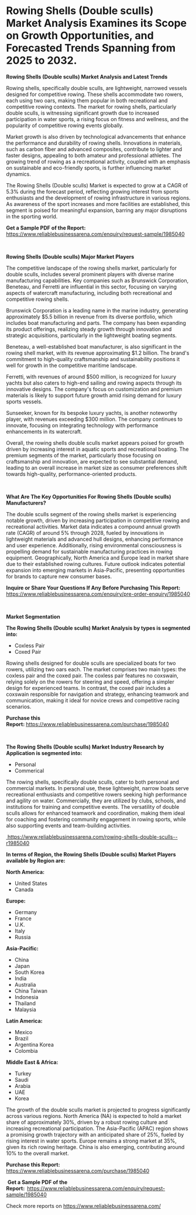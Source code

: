 <p><h1>Rowing Shells (Double sculls) Market Analysis Examines its Scope on Growth Opportunities, and Forecasted Trends Spanning from 2025 to 2032.</h1></p><p><strong>Rowing Shells (Double sculls) Market Analysis and Latest Trends</strong></p>
<p><p>Rowing shells, specifically double sculls, are lightweight, narrowed vessels designed for competitive rowing. These shells accommodate two rowers, each using two oars, making them popular in both recreational and competitive rowing contexts. The market for rowing shells, particularly double sculls, is witnessing significant growth due to increased participation in water sports, a rising focus on fitness and wellness, and the popularity of competitive rowing events globally.</p><p>Market growth is also driven by technological advancements that enhance the performance and durability of rowing shells. Innovations in materials, such as carbon fiber and advanced composites, contribute to lighter and faster designs, appealing to both amateur and professional athletes. The growing trend of rowing as a recreational activity, coupled with an emphasis on sustainable and eco-friendly sports, is further influencing market dynamics. </p><p>The Rowing Shells (Double sculls) Market is expected to grow at a CAGR of 5.3% during the forecast period, reflecting growing interest from sports enthusiasts and the development of rowing infrastructure in various regions. As awareness of the sport increases and more facilities are established, this segment is poised for meaningful expansion, barring any major disruptions in the sporting world.</p></p>
<p><strong>Get a Sample PDF of the Report:&nbsp;</strong> <a href="https://www.reliablebusinessarena.com/enquiry/request-sample/1985040?utm_campaign=3015&utm_medium=2&utm_source=Github&utm_content=ia&utm_term=06042025&utm_id=rowing-shells-double-sculls">https://www.reliablebusinessarena.com/enquiry/request-sample/1985040</a></p>
<p>&nbsp;</p>
<p><strong>Rowing Shells (Double sculls) Major Market Players</strong></p>
<p><p>The competitive landscape of the rowing shells market, particularly for double sculls, includes several prominent players with diverse marine manufacturing capabilities. Key companies such as Brunswick Corporation, Beneteau, and Ferretti are influential in this sector, focusing on varying aspects of watercraft manufacturing, including both recreational and competitive rowing shells.</p><p>Brunswick Corporation is a leading name in the marine industry, generating approximately $5.5 billion in revenue from its diverse portfolio, which includes boat manufacturing and parts. The company has been expanding its product offerings, realizing steady growth through innovation and strategic acquisitions, particularly in the lightweight boating segments.</p><p>Beneteau, a well-established boat manufacturer, is also significant in the rowing shell market, with its revenue approximating $1.2 billion. The brand's commitment to high-quality craftsmanship and sustainability positions it well for growth in the competitive maritime landscape.</p><p>Ferretti, with revenues of around $500 million, is recognized for luxury yachts but also caters to high-end sailing and rowing aspects through its innovative designs. The company's focus on customization and premium materials is likely to support future growth amid rising demand for luxury sports vessels.</p><p>Sunseeker, known for its bespoke luxury yachts, is another noteworthy player, with revenues exceeding $300 million. The company continues to innovate, focusing on integrating technology with performance enhancements in its watercraft.</p><p>Overall, the rowing shells double sculls market appears poised for growth driven by increasing interest in aquatic sports and recreational boating. The premium segments of the market, particularly those focusing on craftsmanship and innovation, are expected to see substantial demand, leading to an overall increase in market size as consumer preferences shift towards high-quality, performance-oriented products.</p></p>
<p>&nbsp;</p>
<p><strong>What Are The Key Opportunities For Rowing Shells (Double sculls) Manufacturers?</strong></p>
<p><p>The double sculls segment of the rowing shells market is experiencing notable growth, driven by increasing participation in competitive rowing and recreational activities. Market data indicates a compound annual growth rate (CAGR) of around 5% through 2028, fueled by innovations in lightweight materials and advanced hull designs, enhancing performance and user experience. Additionally, rising environmental consciousness is propelling demand for sustainable manufacturing practices in rowing equipment. Geographically, North America and Europe lead in market share due to their established rowing cultures. Future outlook indicates potential expansion into emerging markets in Asia-Pacific, presenting opportunities for brands to capture new consumer bases.</p></p>
<p><strong>Inquire or Share Your Questions If Any Before Purchasing This Report:</strong> <a href="https://www.reliablebusinessarena.com/enquiry/pre-order-enquiry/1985040?utm_campaign=3015&utm_medium=2&utm_source=Github&utm_content=ia&utm_term=06042025&utm_id=rowing-shells-double-sculls">https://www.reliablebusinessarena.com/enquiry/pre-order-enquiry/1985040</a></p>
<p>&nbsp;</p>
<p><strong>Market Segmentation</strong></p>
<p><strong>The Rowing Shells (Double sculls) Market Analysis by types is segmented into:</strong></p>
<p><ul><li>Coxless Pair</li><li>Coxed Pair</li></ul></p>
<p><p>Rowing shells designed for double sculls are specialized boats for two rowers, utilizing two oars each. The market comprises two main types: the coxless pair and the coxed pair. The coxless pair features no coxswain, relying solely on the rowers for steering and speed, offering a simpler design for experienced teams. In contrast, the coxed pair includes a coxswain responsible for navigation and strategy, enhancing teamwork and communication, making it ideal for novice crews and competitive racing scenarios.</p></p>
<p><strong>Purchase this Report:&nbsp;</strong><a href="https://www.reliablebusinessarena.com/purchase/1985040?utm_campaign=3015&utm_medium=2&utm_source=Github&utm_content=ia&utm_term=06042025&utm_id=rowing-shells-double-sculls">https://www.reliablebusinessarena.com/purchase/1985040</a></p>
<p>&nbsp;</p>
<p><strong>The Rowing Shells (Double sculls) Market Industry Research by Application is segmented into:</strong></p>
<p><ul><li>Personal</li><li>Commerical</li></ul></p>
<p><p>The rowing shells, specifically double sculls, cater to both personal and commercial markets. In personal use, these lightweight, narrow boats serve recreational enthusiasts and competitive rowers seeking high performance and agility on water. Commercially, they are utilized by clubs, schools, and institutions for training and competitive events. The versatility of double sculls allows for enhanced teamwork and coordination, making them ideal for coaching and fostering community engagement in rowing sports, while also supporting events and team-building activities.</p></p>
<p><a href="https://www.reliablebusinessarena.com/rowing-shells-double-sculls--r1985040?utm_campaign=3015&utm_medium=2&utm_source=Github&utm_content=ia&utm_term=06042025&utm_id=rowing-shells-double-sculls">&nbsp;https://www.reliablebusinessarena.com/rowing-shells-double-sculls--r1985040</a></p>
<p><strong>In terms of Region, the Rowing Shells (Double sculls) Market Players available by Region are:</strong></p>
<p>
    <p> <strong> North America: </strong>
        <ul>
            <li>United States</li>
            <li>Canada</li>
        </ul>
        </p> 
    <p> <strong> Europe: </strong>
        <ul>
            <li>Germany</li>
            <li>France</li>
            <li>U.K.</li>
            <li>Italy</li>
            <li>Russia</li>
        </ul>
        </p> 
    <p> <strong> Asia-Pacific: </strong>
        <ul>
            <li>China</li>
            <li>Japan</li>
            <li>South Korea</li>
            <li>India</li>
            <li>Australia</li>
            <li>China Taiwan</li>
            <li>Indonesia</li>
            <li>Thailand</li>
            <li>Malaysia</li>
        </ul>
        </p> 
    <p> <strong> Latin America: </strong>
        <ul>
            <li>Mexico</li>
            <li>Brazil</li>
            <li>Argentina Korea</li>
            <li>Colombia</li>
        </ul>
        </p> 
    <p> <strong> Middle East & Africa: </strong>
        <ul>
            <li>Turkey</li>
            <li>Saudi</li>
            <li>Arabia</li>
            <li>UAE</li>
            <li>Korea</li>
        </ul>
    </p>
    </p>
<p><p>The growth of the double sculls market is projected to progress significantly across various regions. North America (NA) is expected to hold a market share of approximately 30%, driven by a robust rowing culture and increasing recreational participation. The Asia-Pacific (APAC) region shows a promising growth trajectory with an anticipated share of 25%, fueled by rising interest in water sports. Europe remains a strong market at 35%, given its rich rowing heritage. China is also emerging, contributing around 10% to the overall market.</p></p>
<p><strong>Purchase this Report: </strong><a href="https://www.reliablebusinessarena.com/purchase/1985040?utm_campaign=3015&utm_medium=2&utm_source=Github&utm_content=ia&utm_term=06042025&utm_id=rowing-shells-double-sculls">https://www.reliablebusinessarena.com/purchase/1985040</a></p>
<p>&nbsp;<strong>Get a Sample PDF of the Report:&nbsp;&nbsp;</strong><a href="https://www.reliablebusinessarena.com/enquiry/request-sample/1985040?utm_campaign=3015&utm_medium=2&utm_source=Github&utm_content=ia&utm_term=06042025&utm_id=rowing-shells-double-sculls">https://www.reliablebusinessarena.com/enquiry/request-sample/1985040</a></p>
<p><strong></strong></p>
<p>Check more reports on <a href="https://www.reliablebusinessarena.com/?utm_campaign=3015&utm_medium=2&utm_source=Github&utm_content=ia&utm_term=06042025&utm_id=rowing-shells-double-sculls">https://www.reliablebusinessarena.com/</a></p>